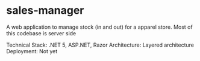 # sales-manager
A web application to manage stock (in and out) for a apparel store. Most of this codebase is server side

Technical Stack: .NET 5, ASP.NET, Razor
Architecture: Layered architecture
Deployment: Not yet
